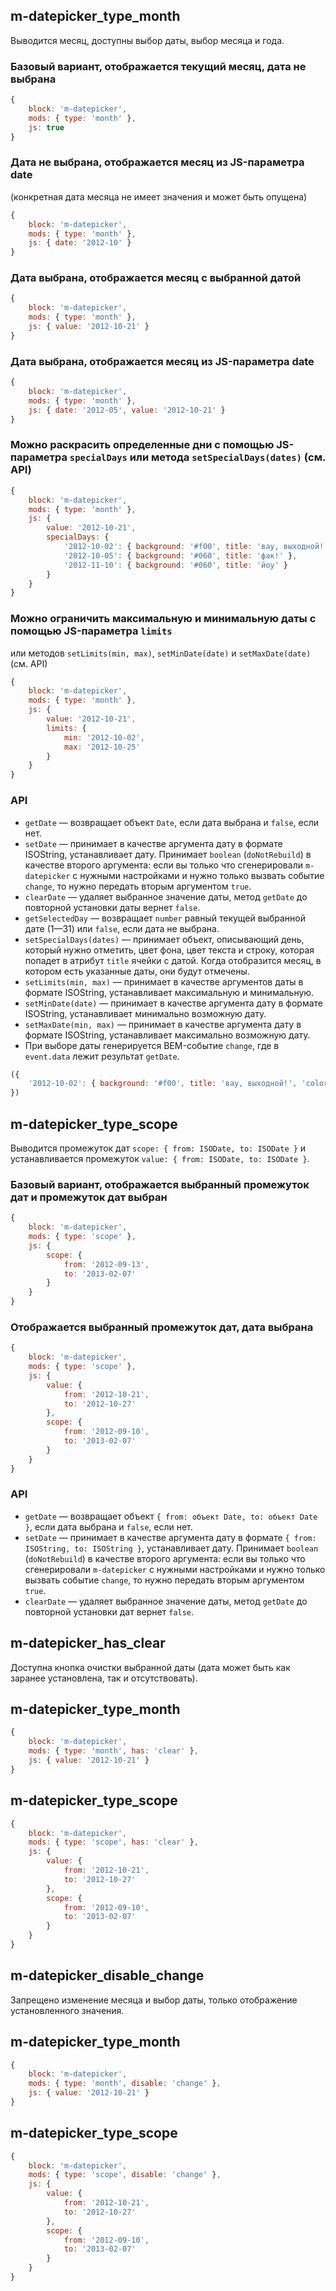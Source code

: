 ## m-datepicker_type_month
Выводится месяц, доступны выбор даты, выбор месяца и года.

### Базовый вариант, отображается текущий месяц, дата не выбрана

```js
{
    block: 'm-datepicker',
    mods: { type: 'month' },
    js: true
}
```

### Дата не выбрана, отображается месяц из JS-параметра date
(конкретная дата месяца не имеет значения и может быть опущена)

```js
{
    block: 'm-datepicker',
    mods: { type: 'month' },
    js: { date: '2012-10' }
}
```

### Дата выбрана, отображается месяц с выбранной датой

```js
{
    block: 'm-datepicker',
    mods: { type: 'month' },
    js: { value: '2012-10-21' }
}
```

### Дата выбрана, отображается месяц из JS-параметра date

```js
{
    block: 'm-datepicker',
    mods: { type: 'month' },
    js: { date: '2012-05', value: '2012-10-21' }
}
```

### Можно раскрасить определенные дни с помощью JS-параметра `specialDays` или метода `setSpecialDays(dates)` (см. API)

```js
{
    block: 'm-datepicker',
    mods: { type: 'month' },
    js: {
        value: '2012-10-21',
        specialDays: {
            '2012-10-02': { background: '#f00', title: 'вау, выходной!', 'color': '#fff' },
            '2012-10-05': { background: '#060', title: 'фак!' },
            '2012-11-10': { background: '#060', title: 'йоу' }
        }
    }
}
```

### Можно ограничить максимальную и минимальную даты с помощью JS-параметра `limits`
или методов `setLimits(min, max)`, `setMinDate(date)` и `setMaxDate(date)` (см. API)

```js
{
    block: 'm-datepicker',
    mods: { type: 'month' },
    js: {
        value: '2012-10-21',
        limits: {
            min: '2012-10-02',
            max: '2012-10-25'
        }
    }
}
```

### API

  * `getDate` — возвращает объект `Date`, если дата выбрана и `false`, если нет.
  * `setDate` — принимает в качестве аргумента дату в формате ISOString, устанавливает дату. Принимает `boolean` (`doNotRebuild`) в качестве второго аргумента: если вы только что сгенерировали `m-datepicker` с нужными настройками и нужно только вызвать событие `change`, то нужно передать вторым аргументом `true`.
  * `clearDate` — удаляет выбранное значение даты, метод `getDate` до повторной установки даты вернет `false`.
  * `getSelectedDay` — возвращает `number` равный текущей выбранной дате (1—31) или `false`, если дата не выбрана.
  * `setSpecialDays(dates)` — принимает объект, описывающий день, который нужно отметить, цвет фона, цвет текста и строку, которая попадет в атрибут `title` ячейки с датой. Когда отобразится месяц, в котором есть указанные даты, они будут отмечены.
  * `setLimits(min, max)` — принимает в качестве аргументов даты в формате ISOString, устанавливает максимальную и минимальную.
  * `setMinDate(date)` — принимает в качестве аргумента дату в формате ISOString, устанавливает минимально возможную дату.
  * `setMaxDate(min, max)` — принимает в качестве аргумента дату в формате ISOString, устанавливает максимально возможную дату.
  * При выборе даты генерируется BEM-событие `change`, где в `event.data` лежит результат `getDate`.

```javascript
({
    '2012-10-02': { background: '#f00', title: 'вау, выходной!', 'color': '#fff' }
})
```

## m-datepicker_type_scope

Выводится промежуток дат `scope: { from: ISODate, to: ISODate }` и устанавливается промежуток `value: { from: ISODate, to: ISODate }`.

### Базовый вариант, отображается выбранный промежуток дат и промежуток дат выбран

```js
{
    block: 'm-datepicker',
    mods: { type: 'scope' },
    js: {
        scope: {
            from: '2012-09-13',
            to: '2013-02-07'
        }
    }
}
```

### Отображается выбранный промежуток дат, дата выбрана

```js
{
    block: 'm-datepicker',
    mods: { type: 'scope' },
    js: {
        value: {
            from: '2012-10-21',
            to: '2012-10-27'
        },
        scope: {
            from: '2012-09-10',
            to: '2013-02-07'
        }
    }
}
```

### API

  * `getDate` — возвращает объект `{ from: объект Date, to: объект Date }`, если дата выбрана и `false`, если нет.
  * `setDate` — принимает в качестве аргумента дату в формате `{ from: ISOString, to: ISOString }`, устанавливает дату. Принимает `boolean` (`doNotRebuild`) в качестве второго аргумента: если вы только что сгенерировали `m-datepicker` с нужными настройками и нужно только вызвать событие `change`, то нужно передать вторым аргументом `true`.
  * `clearDate` — удаляет выбранное значение даты, метод `getDate` до повторной установки дат вернет `false`.

## m-datepicker_has_clear

Доступна кнопка очистки выбранной даты (дата может быть как заранее установлена, так и отсутствовать).

## m-datepicker_type_month

```js
{
    block: 'm-datepicker',
    mods: { type: 'month', has: 'clear' },
    js: { value: '2012-10-21' }
}
```

## m-datepicker_type_scope

```js
{
    block: 'm-datepicker',
    mods: { type: 'scope', has: 'clear' },
    js: {
        value: {
            from: '2012-10-21',
            to: '2012-10-27'
        },
        scope: {
            from: '2012-09-10',
            to: '2013-02-07'
        }
    }
}
```

## m-datepicker_disable_change

Запрещено изменение месяца и выбор даты, только отображение установленного значения.

## m-datepicker_type_month

```js
{
    block: 'm-datepicker',
    mods: { type: 'month', disable: 'change' },
    js: { value: '2012-10-21' }
}
```

## m-datepicker_type_scope

```js
{
    block: 'm-datepicker',
    mods: { type: 'scope', disable: 'change' },
    js: {
        value: {
            from: '2012-10-21',
            to: '2012-10-27'
        },
        scope: {
            from: '2012-09-10',
            to: '2013-02-07'
        }
    }
}
```
